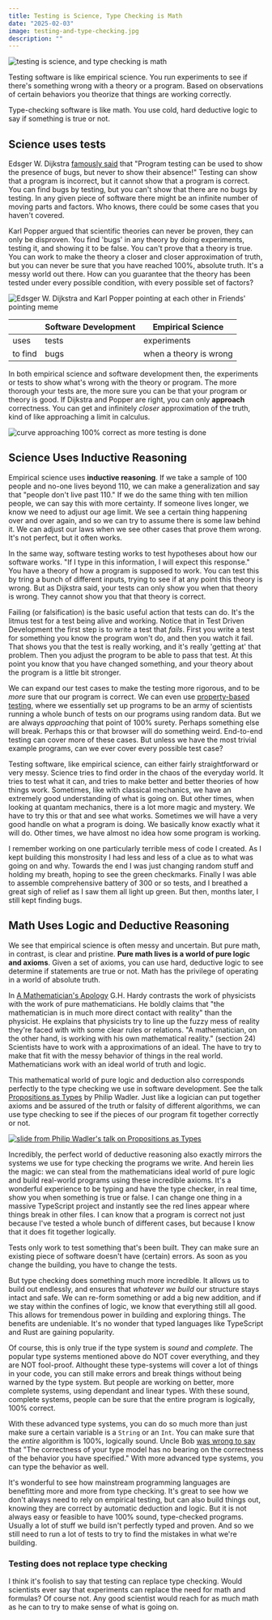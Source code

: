 ```yaml
---
title: Testing is Science, Type Checking is Math
date: "2025-02-03"
image: testing-and-type-checking.jpg
description: ""
---
```


![testing is science, and type checking is math](./testing-and-type-checking.jpg)

Testing software is like empirical science. You run experiments to see if there's something wrong with a theory or a program. Based on observations of certain behaviors you theorize that things are working correctly.

Type-checking software is like math. You use cold, hard deductive logic to say if something is true or not.

## Science uses tests

Edsger W. Dijkstra [famously said](https://www.goodreads.com/quotes/506689-program-testing-can-be-used-to-show-the-presence-of) that "Program testing can be used to show the presence of bugs, but never to show their absence!" Testing can show that a program is incorrect, but it cannot show that a program is correct. You can find bugs by testing, but you can't show that there are no bugs by testing. In any given piece of software there might be an infinite number of moving parts and factors. Who knows, there could be some cases that you haven't covered.

Karl Popper argued that scientific theories can never be proven, they can only be disproven. You find 'bugs' in any theory by doing experiments, testing it, and showing it to be false. You can't prove that a theory is true. You can work to make the theory a closer and closer approximation of truth, but you can never be sure that you have reached 100%, absolute truth. It's a messy world out there. How can you guarantee that the theory has been tested under every possible condition, with every possible set of factors?

![Edsger W. Dijkstra and Karl Popper pointing at each other in Friends' pointing meme](./pointing-meme.jpg)

<table>
  <thead>
    <tr>
      <th></th>
      <th>Software Development</th>
      <th>Empirical Science</th>
    </tr>
  </thead>
  <tbody>
    <tr>
      <td>uses</td>
      <td>tests</td>
      <td>experiments</td>
    </tr>
    <tr>
      <td>to find</td>
      <td>bugs</td>
      <td>when a theory is wrong</td>
    </tr>
  </tbody>
</table>

In both empirical science and software development then, the experiments or tests to show what's wrong with the theory or program. The more thorough your tests are, the more sure you can be that your program or theory is good. If Dijkstra and Popper are right, you can only **approach** correctness. You can get and infinitely _closer_ approximation of the truth, kind of like approaching a limit in calculus.

![curve approaching 100% correct as more testing is done](./correctness-curve.jpg)

## Science Uses Inductive Reasoning

Empirical science uses **inductive reasoning**. If we take a sample of 100 people and no-one lives beyond 110, we can make a generalization and say that "people don't live past 110." If we do the same thing with ten million people, we can say this with more certainty. If someone lives longer, we know we need to adjust our age limit. We see a certain thing happening over and over again, and so we can try to assume there is some law behind it. We can adjust our laws when we see other cases that prove them wrong. It's not perfect, but it often works.

In the same way, software testing works to test hypotheses about how our software works. "If I type in this information, I will expect this response." You have a theory of how a program is supposed to work. You can test this by tring a bunch of different inputs, trying to see if at any point this theory is wrong. But as Dijkstra said, your tests can only show you when that theory is wrong. They cannot show you that that theory is correct.

Failing (or falsification) is the basic useful action that tests can do. It's the litmus test for a test being alive and working. Notice that in Test Driven Development the first step is to write a test that _fails_. First you write a test for something you know the program won't do, and then you watch it fail. That shows you that the test is really working, and it's really 'getting at' that problem. Then you adjust the program to be able to pass that test. At this point you know that you have changed something, and your theory about the program is a little bit stronger.

We can expand our test cases to make the testing more rigorous, and to be _more_ sure that our program is correct. We can even use [property-based testing](https://www.teach.cs.toronto.edu/~csc148h/notes/testing/hypothesis.html), where we essentially set up programs to be an army of scientists running a whole bunch of tests on our programs using random data. But we are always _approaching_ that point of 100% surety. Perhaps something else will break. Perhaps this or that browser will do something weird. End-to-end testing can cover more of these cases. But unless we have the most trivial example programs, can we ever cover every possible test case?

Testing software, like empirical science, can either fairly straightforward or very messy. Science tries to find order in the chaos of the everyday world. It tries to test what it can, and tries to make better and better theories of how things work. Sometimes, like with classical mechanics, we have an extremely good understanding of what is going on. But other times, when looking at quantam mechanics, there is a lot more magic and mystery. We have to try this or that and see what works. Sometimes we will have a very good handle on what a program is doing. We basically know exactly what it will do. Other times, we have almost no idea how some program is working.

I remember working on one particularly terrible mess of code I created. As I kept building this monstrosity I had less and less of a clue as to what was going on and why. Towards the end I was just changing random stuff and holding my breath, hoping to see the green checkmarks. Finally I was able to assemble comprehensive battery of 300 or so tests, and I breathed a great sigh of relief as I saw them all light up green. But then, months later, I still kept finding bugs.

## Math Uses Logic and Deductive Reasoning

We see that empirical science is often messy and uncertain. But pure math, in contrast, is clear and pristine. **Pure math lives is a world of pure logic and axioms**. Given a set of axioms, you can use hard, deductive logic to see determine if statements are true or not. Math has the privilege of operating in a world of absolute truth.

In [A Mathematician's Apology](https://en.wikipedia.org/wiki/A_Mathematician%27s_Apology) G.H. Hardy contrasts the work of physicists with the work of pure mathematicians. He boldly claims that "the mathematician is in much more direct contact with reality" than the physicist. He explains that physicists try to line up the fuzzy mess of reality they're faced with with some clear rules or relations. "A mathematician, on the other hand, is working with his own mathematical reality." (section 24) Scientists have to work with a approximations of an ideal. The have to try to make that fit with the messy behavior of things in the real world. Mathematicians work with an ideal world of truth and logic.

This mathematical world of pure logic and deduction also corresponds perfectly to the type checking we use in software development. See the talk [Propositions as Types](https://www.youtube.com/watch?v=IOiZatlZtGU) by Philip Wadler. Just like a logician can put together axioms and be assured of the truth or falsity of different algorithms, we can use type checking to see if the pieces of our program fit together correctly or not.

[![slide from Philip Wadler's talk on Propositions as Types](./deduction-slide.png)](https://www.youtube.com/watch?v=IOiZatlZtGU)

Incredibly, the perfect world of deductive reasoning also exactly mirrors the systems we use for type checking the programs we write. And herein lies the magic: we can steal from the mathematicians ideal world of pure logic and build real-world programs using these incredible axioms. It's a wonderful experience to be typing and have the type checker, in real time, show you when something is true or false. I can change one thing in a massive TypeScript project and instantly see the red lines appear where things break in other files. I can know that a program is correct not just because I've tested a whole bunch of different cases, but because I know that it does fit together logically.

Tests only work to test something that's been built. They can make sure an existing piece of software doesn't have (certain) errors. As soon as you change the building, you have to change the tests.

But type checking does something much more incredible. It allows us to build out endlessly, and ensures that _whatever we build_ our structure stays intact and safe. We can re-form something or add a big new addition, and if we stay within the confines of logic, we know that everything still all good. This allows for tremendous power in building and exploring things. The benefits are undeniable. It's no wonder that typed languages like TypeScript and Rust are gaining popularity.

Of course, this is only true if the type system is _sound_ and _complete_. The popular type systems mentioned above do NOT cover everything, and they are NOT fool-proof. Althought these type-systems will cover a lot of things in your code, you can still make errors and break things without being warned by the type system. But people are working on better, more complete systems, using dependant and linear types. With these sound, complete systems, people can be sure that the entire program is logically, 100% correct.

With these advanced type systems, you can do so much more than just make sure a certain variable is a `String` or an `Int`. You can make sure that the _entire_ algorithm is 100%, logically sound. Uncle Bob [was wrong to say](https://blog.cleancoder.com/uncle-bob/2017/01/13/TypesAndTests.html#:~:text=The%20correctness%20of%20your%20type%20model%20has%20no%20bearing%20on%20the%20correctness%20of%20the%20behavior%20you%20have%20specified.) that "The correctness of your type model has no bearing on the correctness of the behavior you have specified." With more advanced type systems, you can type the behavior as well.

It's wonderful to see how mainstream programming languages are benefitting more and more from type checking. It's great to see how we don't always need to rely on empirical testing, but can also build things out, knowing they are correct by automatic deduction and logic. But it is not always easy or feasible to have 100% sound, type-checked programs. Usually a lot of stuff we build isn't perfectly typed and proven. And so we still need to run a lot of tests to try to find the mistakes in what we're building.

### Testing does not replace type checking

I think it's foolish to say that testing can replace type checking. Would scientists ever say that experiments can replace the need for math and formulas? Of course not. Any good scientist would reach for as much math as he can to try to make sense of what is going on.
